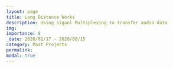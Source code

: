 ```yaml
---
layout: page
title: Long Distance Works
description: Using siganl Multiplexing to transfer audio data
img: 
importance: 8
_date: 2020/02/17 - 2020/08/15
category: Past Projects
permalink: 
modal: true
---
```

